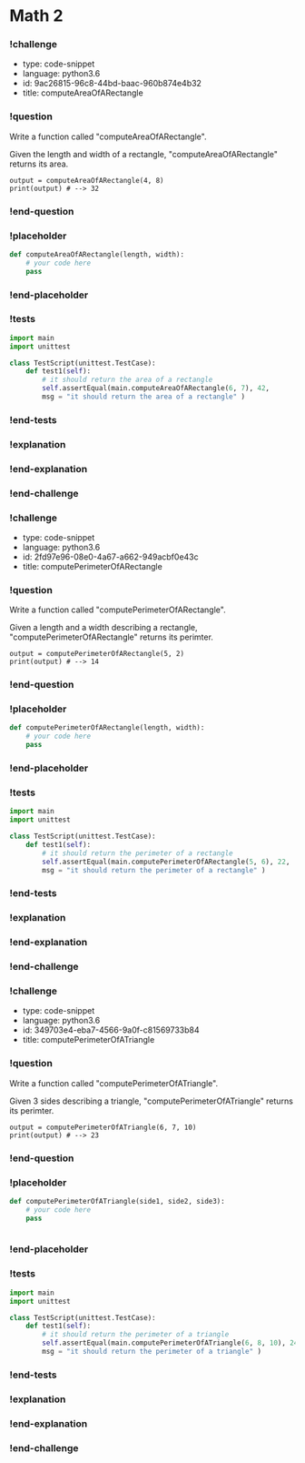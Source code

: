 # Math 2

### !challenge

* type: code-snippet
* language: python3.6
* id: 9ac26815-96c8-44bd-baac-960b874e4b32
* title: computeAreaOfARectangle

### !question

Write a function called "computeAreaOfARectangle".

Given the length and width of a rectangle, "computeAreaOfARectangle" returns its area.

```
output = computeAreaOfARectangle(4, 8)
print(output) # --> 32
```

### !end-question

### !placeholder

```python
def computeAreaOfARectangle(length, width):
    # your code here
    pass

```

### !end-placeholder

### !tests

```python
import main
import unittest

class TestScript(unittest.TestCase):
    def test1(self):
        # it should return the area of a rectangle
        self.assertEqual(main.computeAreaOfARectangle(6, 7), 42,
        msg = "it should return the area of a rectangle" )

```

### !end-tests

### !explanation

### !end-explanation

### !end-challenge

### !challenge

* type: code-snippet
* language: python3.6
* id: 2fd97e96-08e0-4a67-a662-949acbf0e43c
* title: computePerimeterOfARectangle

### !question

Write a function called "computePerimeterOfARectangle".

Given a length and a width describing a rectangle, "computePerimeterOfARectangle" returns its perimter.

```
output = computePerimeterOfARectangle(5, 2)
print(output) # --> 14
```

### !end-question

### !placeholder

```python
def computePerimeterOfARectangle(length, width):
    # your code here
    pass


```

### !end-placeholder

### !tests

```python
import main
import unittest

class TestScript(unittest.TestCase):
    def test1(self):
        # it should return the perimeter of a rectangle
        self.assertEqual(main.computePerimeterOfARectangle(5, 6), 22,
        msg = "it should return the perimeter of a rectangle" )

```

### !end-tests

### !explanation

### !end-explanation

### !end-challenge

### !challenge

* type: code-snippet
* language: python3.6
* id: 349703e4-eba7-4566-9a0f-c81569733b84
* title: computePerimeterOfATriangle

### !question

Write a function called "computePerimeterOfATriangle".

Given 3 sides describing a triangle, "computePerimeterOfATriangle" returns its perimter.

```
output = computePerimeterOfATriangle(6, 7, 10)
print(output) # --> 23
```

### !end-question

### !placeholder

```python
def computePerimeterOfATriangle(side1, side2, side3):
    # your code here
    pass



```

### !end-placeholder

### !tests

```python
import main
import unittest

class TestScript(unittest.TestCase):
    def test1(self):
        # it should return the perimeter of a triangle
        self.assertEqual(main.computePerimeterOfATriangle(6, 8, 10), 24,
        msg = "it should return the perimeter of a triangle" )
```


### !end-tests

### !explanation

### !end-explanation

### !end-challenge
